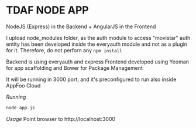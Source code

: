 TDAF NODE APP
=============

NodeJS (Express) in the Backend + AngularJS in the Frontend

I upload node_modules folder, as the auth module to access "movistar" auth entity has been developed inside the everyauth module and not as a plugin for it. Therefore, do not perforn any `npm install`

Backend is using everyauth and express 
Frontend developed using Yeoman for app scaffolding and Bower for Package Management

It will be running in 3000 port, and it's preconfigured to run also inside AppFoo Cloud

*Running* 
```bash
node app.js
```

*Usage*
Point browser to 
http://localhost:3000

 

